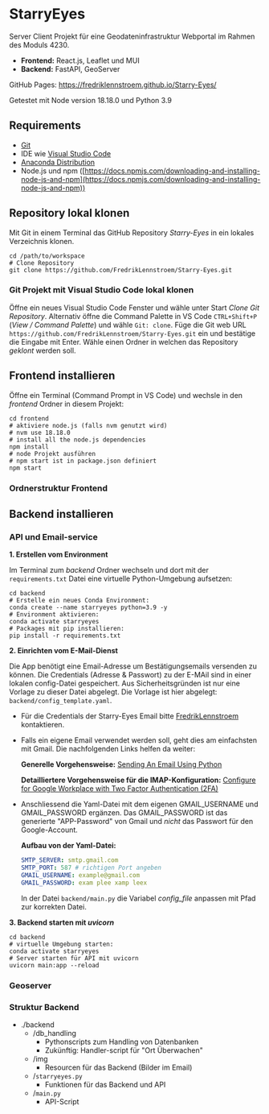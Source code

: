 # StarryEyes
Server Client Projekt für eine Geodateninfrastruktur Webportal im Rahmen des Moduls 4230.

- **Frontend:** React.js, Leaflet und MUI
- **Backend:** FastAPI, GeoServer

GitHub Pages: https://fredriklennstroem.github.io/Starry-Eyes/

Getestet mit Node version 18.18.0 und Python 3.9

## Requirements

- [Git](https://git-scm.com/)
- IDE wie [Visual Studio Code](https://code.visualstudio.com/) 
- [Anaconda Distribution](https://www.anaconda.com/products/distribution)
- Node.js und npm ([https://docs.npmjs.com/downloading-and-installing-node-js-and-npm](https://docs.npmjs.com/downloading-and-installing-node-js-and-npm)) 

## Repository lokal klonen
Mit Git in einem Terminal das GitHub Repository *Starry-Eyes* in ein lokales Verzeichnis klonen.

``` shell
cd /path/to/workspace
# Clone Repository 
git clone https://github.com/FredrikLennstroem/Starry-Eyes.git
```

### Git Projekt mit Visual Studio Code lokal klonen
Öffne ein neues Visual Studio Code Fenster und wähle unter Start *Clone Git Repository*. Alternativ öffne die Command Palette in VS Code `CTRL+Shift+P` (*View / Command Palette*) und wähle `Git: clone`. 
Füge die Git web URL `https://github.com/FredrikLennstroem/Starry-Eyes.git` ein und bestätige die Eingabe mit Enter. Wähle einen Ordner in welchen das Repository *geklont* werden soll.

## Frontend installieren
Öffne ein Terminal (Command Prompt in VS Code) und wechsle in den *frontend* Ordner in diesem Projekt:

``` shell
cd frontend
# aktiviere node.js (falls nvm genutzt wird) 
# nvm use 18.18.0
# install all the node.js dependencies
npm install
# node Projekt ausführen
# npm start ist in package.json definiert
npm start
```
### Ordnerstruktur Frontend

## Backend installieren
### API und Email-service
**1. Erstellen vom Environment** 

Im Terminal zum *backend* Ordner wechseln und dort mit der `requirements.txt` Datei eine virtuelle Python-Umgebung aufsetzen:

```shell
cd backend
# Erstelle ein neues Conda Environment:
conda create --name starryeyes python=3.9 -y
# Environment aktivieren:
conda activate starryeyes 
# Packages mit pip installieren:
pip install -r requirements.txt
```
**2. Einrichten vom E-Mail-Dienst** 

Die App benötigt eine Email-Adresse um Bestätigungsemails versenden zu können.
Die Credentials (Adresse & Passwort) zu der E-MAil sind in einer lokalen config-Datei gespeichert. Aus Sicherheitsgründen ist nur eine Vorlage zu dieser Datei abgelegt. Die  Vorlage ist hier abgelegt: `backend/config_template.yaml`. 

- Für die Credentials der Starry-Eyes Email bitte [FredrikLennstroem](https://github.com/FredrikLennstroem) kontaktieren.
- Falls ein eigene Email verwendet werden soll, geht dies am einfachsten mit Gmail. Die nachfolgenden Links helfen da weiter:

    **Generelle Vorgehensweise:** [Sending An Email Using Python](https://bc-robotics.com/tutorials/sending-email-using-python-raspberry-pi/)

    **Detailliertere Vorgehensweise für die IMAP-Konfiguration:** [Configure for Google Workplace with Two Factor Authentication (2FA)](https://help.warmupinbox.com/en/articles/4934806-configure-for-google-workplace-with-two-factor-authentication-2fa)
- Anschliessend die Yaml-Datei mit dem eigenen GMAIL_USERNAME und GMAIL_PASSWORD ergänzen. Das GMAIL_PASSWORD ist das generierte "APP-Password" von Gmail und *nicht* das Passwort für den Google-Account.

    **Aufbau von der Yaml-Datei:**
    ```yaml
    SMTP_SERVER: smtp.gmail.com
    SMTP_PORT: 587 # richtigen Port angeben
    GMAIL_USERNAME: example@gmail.com
    GMAIL_PASSWORD: exam plee xamp leex
    ```
    In der Datei `backend/main.py` die Variabel *config_file* anpassen mit Pfad zur korrekten Datei.

**3. Backend starten mit *uvicorn***

```shell
cd backend
# virtuelle Umgebung starten:
conda activate starryeyes
# Server starten für API mit uvicorn
uvicorn main:app --reload
```
### Geoserver

### Struktur Backend
- ./backend
    - /db_handling
        - Pythonscripts zum Handling von Datenbanken
        - Zukünftig: Handler-script für "Ort Überwachen"
    - /img
        - Resourcen für das Backend (Bilder im Email)
    - /`starryeyes.py`
        - Funktionen für das Backend und API
    - /`main.py`
        - API-Script